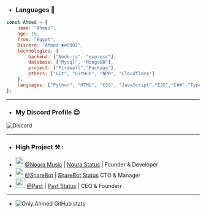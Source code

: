 - ### Languages 🤩
```js
const Ahmed = {
    name: "Ahmed",
    age: 16,
    from: "Egypt",
    Discord: "Àhmed ❥#0001",
    technologies: {
        backend: ["Node-js", "express"],
        database: ["Mysql", "MongoDB"],
        project: ["Firewall","Package"],
        others: ["Git", "GitHub", "NPM", "Cloudflare"]
    },
    languages: ["Python", "HTML", "CSS", "JavaScript","EJS","C##","Typescript","Ruby","Ract"]
};
```
---

- ### My Discord Profile 😊
![Discord](https://discord.c99.nl/widget/theme-1/919719379439071242.png)

---

- ### High Project ⚒ :
- <img src="https://cdn.discordapp.com/emojis/945392594572152903.webp?size=80&quality=lossless" width="20" height="25"> [@Noura Music](https://discord.gg/m56w5Tez3a) | [Noura Status](https://discord.gg/eCgeB3JvZz) | Founder & Developer
- <img src="https://cdn.discordapp.com/emojis/885573563917168700.webp?size=80&quality=lossless" width="20" height="25"> [@ShareBot](https://discord.gg/zPzmnkztcu) | [ShareBot Status](https://discord.gg/ND3nGTqP27) CTO & Manager
- <img src="https://cdn.discordapp.com/emojis/940615983842857090.webp?size=80&quality=lossless" height="25"> [@Past](https://discord.gg/wJusq3vQhT) | [Past Status](https://discord.gg/59nAZwtkJs) | CEO & Founderr
---
- ![Only.Ahmed GitHub stats](https://github-readme-stats.vercel.app/api?username=Ahmed1Dev&show_icons=true&theme=radical)
